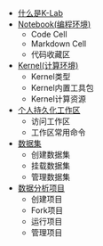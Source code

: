 * [什么是K-Lab](README.md)
* [Notebook\(编程环境\)](chapter1.md)
    * Code Cell
    * Markdown Cell
    * 代码收藏区
* [Kernel\(计算环境\)](chapter2.md)
    * Kernel类型
    * Kernel内置工具包
    * Kernel计算资源
* [个人持久化工作区](chapter3.md)
    * 访问工作区
    * 工作区常用命令
* [数据集](chapter4.md)
    * 创建数据集
    * 挂载数据集
    * 管理数据集
* [数据分析项目](chapter5.md)
    * 创建项目
    * Fork项目
    * 运行项目
    * 管理项目